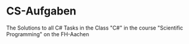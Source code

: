 # CS-Aufgaben
The Solutions to all C# Tasks in the Class "C#" in the course "Scientific Programming" on the FH-Aachen
